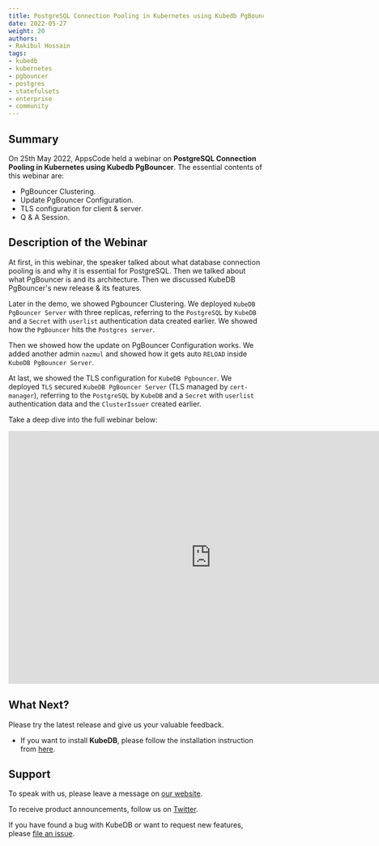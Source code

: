```yaml
---
title: PostgreSQL Connection Pooling in Kubernetes using Kubedb PgBouncer
date: 2022-05-27
weight: 20
authors:
- Rakibul Hossain
tags:
- kubedb
- kubernetes
- pgbouncer
- postgres
- statefulsets
- enterprise
- community
---
```


## Summary

On 25th May 2022, AppsCode held a webinar on **PostgreSQL Connection Pooling in Kubernetes using Kubedb PgBouncer**. The essential contents of this webinar are:

- PgBouncer Clustering.
- Update PgBouncer Configuration.
- TLS configuration for client & server.
- Q & A Session.



## Description of the Webinar

At first, in this webinar, the speaker talked about what database connection pooling is and why it is essential for PostgreSQL. Then we talked about what PgBouncer is and its architecture. Then we discussed KubeDB PgBouncer's new release & its features.

Later in the demo, we showed Pgbouncer Clustering. We deployed `KubeDB PgBouncer Server` with three replicas, referring to the `PostgreSQL` by `KubeDB` and a `Secret` with `userlist` authentication data created earlier. We showed how the `PgBouncer` hits the `Postgres server`.

Then we showed how the update on PgBouncer Configuration works. We added another admin `nazmul` and showed how it gets auto `RELOAD` inside `KubeDB PgBouncer Server`.

At last, we showed the TLS configuration for `KubeDB Pgbouncer`. We deployed `TLS` secured `KubeDB PgBouncer Server` (TLS managed by `cert-manager`), referring to the `PostgreSQL` by `KubeDB` and a `Secret` with `userlist` authentication data and the  `ClusterIssuer` created earlier.


Take a deep dive into the full webinar below:

<iframe width="800" height="500" src="https://www.youtube.com/embed/am4tabT2lXU" title="YouTube video player" frameborder="0" allow="accelerometer; autoplay; clipboard-write; encrypted-media; gyroscope; picture-in-picture" allowfullscreen></iframe>

## What Next?

Please try the latest release and give us your valuable feedback.

* If you want to install **KubeDB**, please follow the installation instruction from [here](https://kubedb.com/docs/v2022.05.24/welcome/).

## Support

To speak with us, please leave a message on [our website](https://appscode.com/contact/).

To receive product announcements, follow us on [Twitter](https://twitter.com/KubeVault).

If you have found a bug with KubeDB or want to request new features, please [file an issue](https://github.com/kubedb/project/issues/new).
